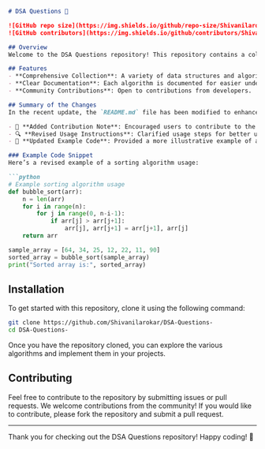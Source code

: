 ```markdown
# DSA Questions 🤖

![GitHub repo size](https://img.shields.io/github/repo-size/Shivanilarokar/DSA-Questions-) 
![GitHub contributors](https://img.shields.io/github/contributors/Shivanilarokar/DSA-Questions-)

## Overview
Welcome to the DSA Questions repository! This repository contains a collection of data structures and algorithms designed to enhance your programming skills.

## Features
- **Comprehensive Collection**: A variety of data structures and algorithms.
- **Clear Documentation**: Each algorithm is documented for easier understanding.
- **Community Contributions**: Open to contributions from developers.

## Summary of the Changes
In the recent update, the `README.md` file has been modified to enhance clarity and provide better guidance for users. The following changes were made:

- 📝 **Added Contribution Note**: Encouraged users to contribute to the repository.
- 🔍 **Revised Usage Instructions**: Clarified usage steps for better understanding.
- 🔧 **Updated Example Code**: Provided a more illustrative example of an algorithm implementation.

### Example Code Snippet
Here’s a revised example of a sorting algorithm usage:

```python
# Example sorting algorithm usage
def bubble_sort(arr):
    n = len(arr)
    for i in range(n):
        for j in range(0, n-i-1):
            if arr[j] > arr[j+1]:
                arr[j], arr[j+1] = arr[j+1], arr[j]
    return arr

sample_array = [64, 34, 25, 12, 22, 11, 90]
sorted_array = bubble_sort(sample_array)
print("Sorted array is:", sorted_array)
```

## Installation
To get started with this repository, clone it using the following command:

```bash
git clone https://github.com/Shivanilarokar/DSA-Questions-
cd DSA-Questions-
```

Once you have the repository cloned, you can explore the various algorithms and implement them in your projects.

## Contributing
Feel free to contribute to the repository by submitting issues or pull requests. We welcome contributions from the community! If you would like to contribute, please fork the repository and submit a pull request.

---

Thank you for checking out the DSA Questions repository! Happy coding! 🚀
```